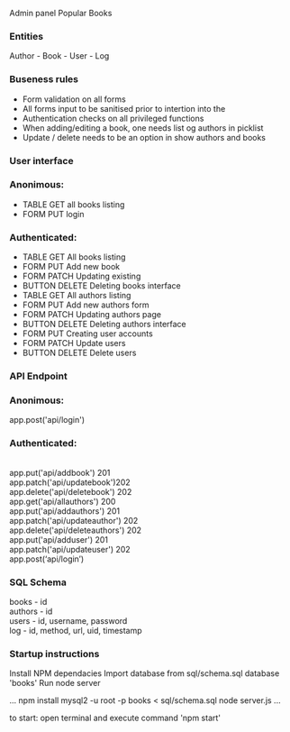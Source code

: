 Admin panel Popular Books

### Entities

Author - Book - User - Log

### Buseness rules

- Form validation on all forms
- All forms input to be sanitised prior to intertion into the
- Authentication checks on all privileged functions
- When adding/editing a book, one needs list og authors in picklist
- Update / delete needs to be an option in show authors and books

### User interface

### Anonimous:

- TABLE GET all books listing
- FORM PUT login

### Authenticated:

- TABLE GET All books listing
- FORM PUT Add new book
- FORM PATCH Updating existing
- BUTTON DELETE Deleting books interface
- TABLE GET All authors listing
- FORM PUT Add new authors form
- FORM PATCH Updating authors page
- BUTTON DELETE Deleting authors interface
- FORM PUT Creating user accounts
- FORM PATCH Update users
- BUTTON DELETE Delete users

### API Endpoint

### Anonimous:

app.post('api/login')

### Authenticated:

<br>app.put('api/addbook') 201
<br>app.patch('api/updatebook')202
<br>app.delete('api/deletebook') 202
<br>app.get('api/allauthors') 200
<br>app.put('api/addauthors') 201
<br>app.patch('api/updateauthor') 202
<br>app.delete('api/deleteauthors') 202
<br>app.put('api/adduser') 201
<br>app.patch('api/updateuser') 202
<br>app.post(‘api/login’)

### SQL Schema

books - id
<br>authors - id
<br>users - id, username, password
<br>log - id, method, url, uid, timestamp

### Startup instructions

Install NPM dependacies
Import database from sql/schema.sql database 'books'
Run node server

...
npm install
mysql2 -u root -p books < sql/schema.sql
node server.js
...

to start: open terminal and execute command 'npm start'
